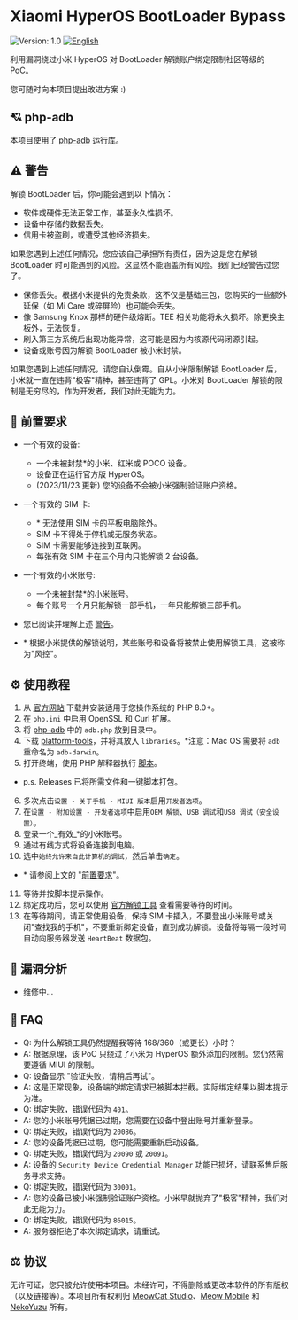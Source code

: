 # Xiaomi HyperOS BootLoader Bypass

![Version: 1.0](https://img.shields.io/badge/Version-1.0-brightgreen?style=for-the-badge) [![English](https://img.shields.io/badge/English-brightgreen?style=for-the-badge)](README.md)

利用漏洞绕过小米 HyperOS 对 BootLoader 解锁账户绑定限制社区等级的 PoC。

您可随时向本项目提出改进方案 :)

## 💘 php-adb

本项目使用了 [php-adb](https://github.com/MlgmXyysd/php-adb) 运行库。

## ⚠️ 警告

解锁 BootLoader 后，你可能会遇到以下情况：

- 软件或硬件无法正常工作，甚至永久性损坏。
- 设备中存储的数据丢失。
- 信用卡被盗刷，或遭受其他经济损失。

如果您遇到上述任何情况，您应该自己承担所有责任，因为这是您在解锁 BootLoader 时可能遇到的风险。这显然不能涵盖所有风险。我们已经警告过您了。

- 保修丢失。根据小米提供的免责条款，这不仅是基础三包，您购买的一些额外延保（如 Mi Care 或碎屏险）也可能会丢失。
- 像 Samsung Knox 那样的硬件级熔断。TEE 相关功能将永久损坏。除更换主板外，无法恢复。
- 刷入第三方系统后出现功能异常，这可能是因为内核源代码闭源引起。
- 设备或账号因为解锁 BootLoader 被小米封禁。

如果您遇到上述任何情况，请您自认倒霉。自从小米限制解锁 BootLoader 后，小米就一直在违背"极客"精神，甚至违背了 GPL。小米对 BootLoader 解锁的限制是无穷尽的，作为开发者，我们对此无能为力。

## 📲 前置要求

- 一个有效的设备:
  
  - 一个未被封禁\*的小米、红米或 POCO 设备。
  - 设备正在运行官方版 HyperOS。
  - (2023/11/23 更新) 您的设备不会被小米强制验证账户资格。
- 一个有效的 SIM 卡:
  
  - \* 无法使用 SIM 卡的平板电脑除外。
  - SIM 卡不得处于停机或无服务状态。
  - SIM 卡需要能够连接到互联网。
  - 每张有效 SIM 卡在三个月内只能解锁 2 台设备。
- 一个有效的小米账号:
  
  - 一个未被封禁\*的小米账号。
  - 每个账号一个月只能解锁一部手机，一年只能解锁三部手机。
- 您已阅读并理解上述 [警告](#%EF%B8%8F-警告)。
- \* 根据小米提供的解锁说明，某些账号和设备将被禁止使用解锁工具，这被称为"风控"。

## ⚙️ 使用教程

1. 从 [官方网站](https://www.php.net/downloads) 下载并安装适用于您操作系统的 PHP 8.0+。
2. 在 `php.ini` 中启用 OpenSSL 和 Curl 扩展。
3. 将 [php-adb](https://github.com/MlgmXyysd/php-adb) 中的 `adb.php` 放到目录中。
4. 下载 [platform-tools](https://developer.android.com/studio/releases/platform-tools)，并将其放入 `libraries`。*注意：Mac OS 需要将 `adb` 重命名为 `adb-darwin`。
5. 打开终端，使用 PHP 解释器执行 [脚本](bypass.php)。

- p.s. Releases 已将所需文件和一键脚本打包。

6. 多次点击`设置 - 关于手机 - MIUI 版本`启用`开发者选项`。
7. 在`设置 - 附加设置 - 开发者选项`中启用`OEM 解锁`、`USB 调试`和`USB 调试（安全设置）`。
8. 登录一个_有效_\*的小米账号。
9. 通过有线方式将设备连接到电脑。
10. 选中`始终允许来自此计算机的调试`，然后单击`确定`。

- \* 请参阅上文的 "[前置要求](#-前置要求)"。

11. 等待并按脚本提示操作。
12. 绑定成功后，您可以使用 [官方解锁工具](https://www.miui.com/unlock/index.html) 查看需要等待的时间。
13. 在等待期间，请正常使用设备，保持 SIM 卡插入，不要登出小米账号或关闭"查找我的手机"，不要重新绑定设备，直到成功解锁。设备将每隔一段时间自动向服务器发送 `HeartBeat` 数据包。

## 📖 漏洞分析

- 维修中...

## 🔖 FAQ

- Q: 为什么解锁工具仍然提醒我等待 168/360（或更长）小时？
- A: 根据原理，该 PoC 只绕过了小米为 HyperOS 额外添加的限制。您仍然需要遵循 MIUI 的限制。
- Q: 设备显示 "验证失败，请稍后再试"。
- A: 这是正常现象，设备端的绑定请求已被脚本拦截。实际绑定结果以脚本提示为准。
- Q: 绑定失败，错误代码为 `401`。
- A: 您的小米账号凭据已过期，您需要在设备中登出账号并重新登录。
- Q: 绑定失败，错误代码为 `20086`。
- A: 您的设备凭据已过期，您可能需要重新启动设备。
- Q: 绑定失败，错误代码为 `20090` 或 `20091`。
- A: 设备的 `Security Device Credential Manager` 功能已损坏，请联系售后服务寻求支持。
- Q: 绑定失败，错误代码为 `30001`。
- A: 您的设备已被小米强制验证账户资格。小米早就抛弃了"极客"精神，我们对此无能为力。
- Q: 绑定失败，错误代码为 `86015`。
- A: 服务器拒绝了本次绑定请求，请重试。

## ⚖️ 协议

无许可证，您只被允许使用本项目。未经许可，不得删除或更改本软件的所有版权（以及链接等）。本项目所有权利归 [MeowCat Studio](https://github.com/MeowCat-Studio)、[Meow Mobile](https://github.com/Meow-Mobile) 和 [NekoYuzu](https://github.com/MlgmXyysd) 所有。

